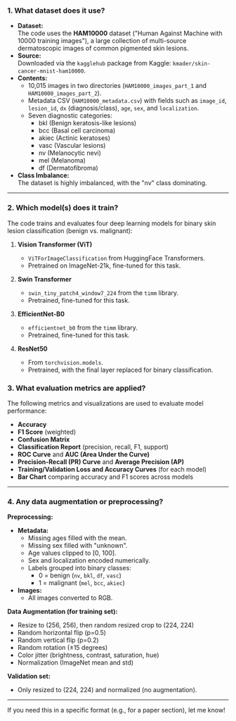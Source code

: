 ### 1. **What dataset does it use?**

- **Dataset:**  
  The code uses the **HAM10000** dataset ("Human Against Machine with 10000 training images"), a large collection of multi-source dermatoscopic images of common pigmented skin lesions.
- **Source:**  
  Downloaded via the `kagglehub` package from Kaggle: `kmader/skin-cancer-mnist-ham10000`.
- **Contents:**  
  - 10,015 images in two directories (`HAM10000_images_part_1` and `HAM10000_images_part_2`).
  - Metadata CSV (`HAM10000_metadata.csv`) with fields such as `image_id`, `lesion_id`, `dx` (diagnosis/class), `age`, `sex`, and `localization`.
  - Seven diagnostic categories:  
    - bkl (Benign keratosis-like lesions)
    - bcc (Basal cell carcinoma)
    - akiec (Actinic keratoses)
    - vasc (Vascular lesions)
    - nv (Melanocytic nevi)
    - mel (Melanoma)
    - df (Dermatofibroma)
- **Class Imbalance:**  
  The dataset is highly imbalanced, with the "nv" class dominating.

---

### 2. **Which model(s) does it train?**

The code trains and evaluates four deep learning models for binary skin lesion classification (benign vs. malignant):

1. **Vision Transformer (ViT)**
   - `ViTForImageClassification` from HuggingFace Transformers.
   - Pretrained on ImageNet-21k, fine-tuned for this task.

2. **Swin Transformer**
   - `swin_tiny_patch4_window7_224` from the `timm` library.
   - Pretrained, fine-tuned for this task.

3. **EfficientNet-B0**
   - `efficientnet_b0` from the `timm` library.
   - Pretrained, fine-tuned for this task.

4. **ResNet50**
   - From `torchvision.models`.
   - Pretrained, with the final layer replaced for binary classification.

### 3. **What evaluation metrics are applied?**

The following metrics and visualizations are used to evaluate model performance:

- **Accuracy**
- **F1 Score** (weighted)
- **Confusion Matrix**
- **Classification Report** (precision, recall, F1, support)
- **ROC Curve** and **AUC (Area Under the Curve)**
- **Precision-Recall (PR) Curve** and **Average Precision (AP)**
- **Training/Validation Loss and Accuracy Curves** (for each model)
- **Bar Chart** comparing accuracy and F1 scores across models

---

### 4. **Any data augmentation or preprocessing?**

**Preprocessing:**
- **Metadata:**
  - Missing ages filled with the mean.
  - Missing sex filled with "unknown".
  - Age values clipped to [0, 100].
  - Sex and localization encoded numerically.
  - Labels grouped into binary classes:  
    - 0 = benign (`nv`, `bkl`, `df`, `vasc`)
    - 1 = malignant (`mel`, `bcc`, `akiec`)
- **Images:**
  - All images converted to RGB.

**Data Augmentation (for training set):**
- Resize to (256, 256), then random resized crop to (224, 224)
- Random horizontal flip (p=0.5)
- Random vertical flip (p=0.2)
- Random rotation (±15 degrees)
- Color jitter (brightness, contrast, saturation, hue)
- Normalization (ImageNet mean and std)

**Validation set:**  
- Only resized to (224, 224) and normalized (no augmentation).

---

If you need this in a specific format (e.g., for a paper section), let me know!